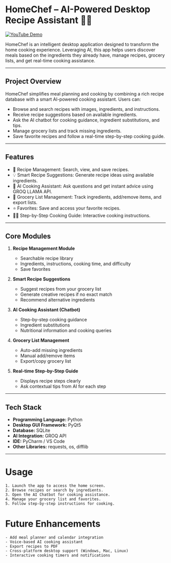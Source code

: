 # HomeChef – AI-Powered Desktop Recipe Assistant 🍳🤖

[![YouTube Demo](https://img.youtube.com/vi/l-DTt4zrLLw/0.jpg)](https://youtu.be/l-DTt4zrLLw)

HomeChef is an intelligent desktop application designed to transform the home cooking experience. Leveraging AI, this app helps users discover meals based on the ingredients they already have, manage recipes, grocery lists, and get real-time cooking assistance.

---

## **Project Overview**
HomeChef simplifies meal planning and cooking by combining a rich recipe database with a smart AI-powered cooking assistant. Users can:
- Browse and search recipes with images, ingredients, and instructions.
- Receive recipe suggestions based on available ingredients.
- Ask the AI chatbot for cooking guidance, ingredient substitutions, and tips.
- Manage grocery lists and track missing ingredients.
- Save favorite recipes and follow a real-time step-by-step cooking guide.

---

## **Features**
- 🥘 Recipe Management: Search, view, and save recipes.
- 💡 Smart Recipe Suggestions: Generate recipe ideas using available ingredients.
- 🤖 AI Cooking Assistant: Ask questions and get instant advice using GROQ LLAMA API.
- 🛒 Grocery List Management: Track ingredients, add/remove items, and export lists.
- ⭐ Favorites: Save and access your favorite recipes.
- 👨‍🍳 Step-by-Step Cooking Guide: Interactive cooking instructions.

---

## **Core Modules**
1. **Recipe Management Module**
   - Searchable recipe library
   - Ingredients, instructions, cooking time, and difficulty
   - Save favorites

2. **Smart Recipe Suggestions**
   - Suggest recipes from your grocery list
   - Generate creative recipes if no exact match
   - Recommend alternative ingredients

3. **AI Cooking Assistant (Chatbot)**
   - Step-by-step cooking guidance
   - Ingredient substitutions
   - Nutritional information and cooking queries

4. **Grocery List Management**
   - Auto-add missing ingredients
   - Manual add/remove items
   - Export/copy grocery list

5. **Real-time Step-by-Step Guide**
   - Displays recipe steps clearly
   - Ask contextual tips from AI for each step

---

## **Tech Stack**
- **Programming Language:** Python
- **Desktop GUI Framework:** PyQt5
- **Database:** SQLite
- **AI Integration:** GROQ API
- **IDE:** PyCharm / VS Code
- **Other Libraries:** requests, os, difflib

---

# **Usage**

    1. Launch the app to access the home screen.
    2. Browse recipes or search by ingredients.
    3. Open the AI Chatbot for cooking assistance.
    4. Manage your grocery list and favorites.
    5. Follow step-by-step instructions for cooking.

# **Future Enhancements**

    - Add meal planner and calendar integration
    - Voice-based AI cooking assistant
    - Export recipes to PDF
    - Cross-platform desktop support (Windows, Mac, Linux)
    - Interactive cooking timers and notifications